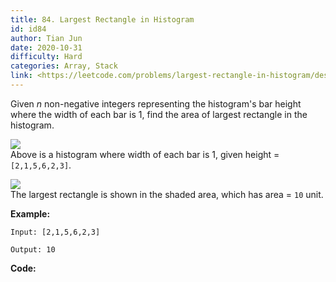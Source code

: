 ```yaml
---
title: 84. Largest Rectangle in Histogram
id: id84
author: Tian Jun
date: 2020-10-31
difficulty: Hard
categories: Array, Stack
link: <https://leetcode.com/problems/largest-rectangle-in-histogram/description/>
---
```


Given _n_ non-negative integers representing the histogram's bar height where
the width of each bar is 1, find the area of largest rectangle in the
histogram.



![](https://assets.leetcode.com/uploads/2018/10/12/histogram.png)  
Above is a histogram where width of each bar is 1, given height =
`[2,1,5,6,2,3]`.



![](https://assets.leetcode.com/uploads/2018/10/12/histogram_area.png)  
The largest rectangle is shown in the shaded area, which has area = `10` unit.



**Example:**
            
	Input: [2,1,5,6,2,3]    
	Output: 10    


**Code:**
